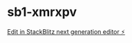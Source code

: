 # sb1-xmrxpv

[Edit in StackBlitz next generation editor ⚡️](https://stackblitz.com/~/github.com/reyteves/sb1-xmrxpv)